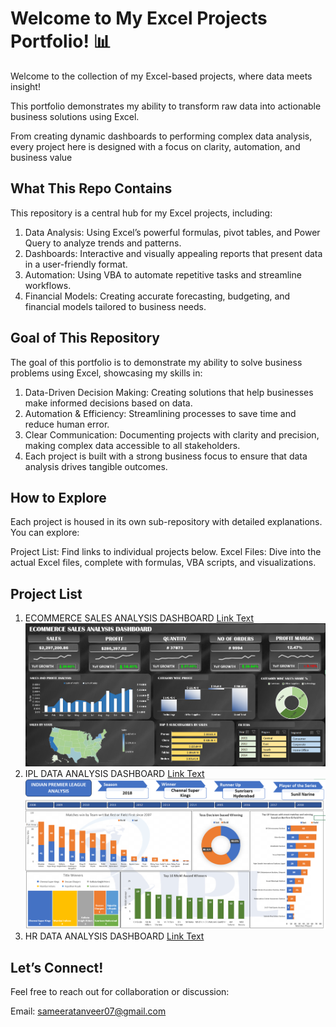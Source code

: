 # Welcome to My Excel Projects Portfolio! 📊
Welcome to the collection of my Excel-based projects, where data meets insight! 

This portfolio demonstrates my ability to transform raw data into actionable business solutions using Excel. 

From creating dynamic dashboards to performing complex data analysis, every project here is designed with a focus on clarity, automation, and business value
## What This Repo Contains
This repository is a central hub for my Excel projects, including:

1. Data Analysis: Using Excel’s powerful formulas, pivot tables, and Power Query to analyze trends and patterns.
2. Dashboards: Interactive and visually appealing reports that present data in a user-friendly format.
3. Automation: Using VBA to automate repetitive tasks and streamline workflows.
4. Financial Models: Creating accurate forecasting, budgeting, and financial models tailored to business needs.

## Goal of This Repository
The goal of this portfolio is to demonstrate my ability to solve business problems using Excel, showcasing my skills in:

1. Data-Driven Decision Making: Creating solutions that help businesses make informed decisions based on data.
2. Automation & Efficiency: Streamlining processes to save time and reduce human error.
3. Clear Communication: Documenting projects with clarity and precision, making complex data accessible to all stakeholders.
4. Each project is built with a strong business focus to ensure that data analysis drives tangible outcomes.

## How to Explore
Each project is housed in its own sub-repository with detailed explanations. You can explore:

Project List: Find links to individual projects below.
Excel Files: Dive into the actual Excel files, complete with formulas, VBA scripts, and visualizations.

## Project List
1. ECOMMERCE SALES ANALYSIS DASHBOARD [Link Text](https://github.com/sameeratanveer/Excel-Projects-Portfolio/tree/main/P1_ECOMMERCE_SALES_ANALYSIS) ![Alt Text](https://github.com/sameeratanveer/Excel-Projects-Portfolio/blob/main/P1_ECOMMERCE_SALES_ANALYSIS/Screenshot%202025-03-04%20004235.png)
2. IPL DATA ANALYSIS DASHBOARD [Link Text](https://github.com/sameeratanveer/Excel-Projects-Portfolio/tree/main/P2_IPL_Data_Analysis_Dashboard) ![Alt Text](https://github.com/sameeratanveer/Excel-Projects-Portfolio/blob/main/P2_IPL_Data_Analysis_Dashboard/Dashboard.png)
3. HR DATA ANALYSIS DASHBOARD [Link Text](https://github.com/sameeratanveer/Excel-Projects-Portfolio/tree/main/P3_HR_Data_Analysis_Dashboard)

## Let’s Connect!
Feel free to reach out for collaboration or discussion:

Email: sameeratanveer07@gmail.com



